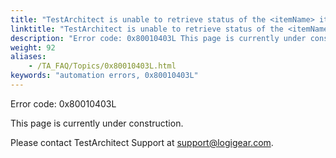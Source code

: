```yaml
--- 
title: "TestArchitect is unable to retrieve status of the <itemName> item in the <controlName> control, which resides in the <windowName> window."
linktitle: "TestArchitect is unable to retrieve status of the <itemName> item in the <controlName> control, which resides in the <windowName> window."
description: "Error code: 0x80010403L This page is currently under construction. Please contact TestArchitect Support at support@logigear.com ."
weight: 92
aliases: 
    - /TA_FAQ/Topics/0x80010403L.html
keywords: "automation errors, 0x80010403L"
---
```


Error code: 0x80010403L

This page is currently under construction.

Please contact TestArchitect Support at [support@logigear.com](mailto:support@logigear.com).



